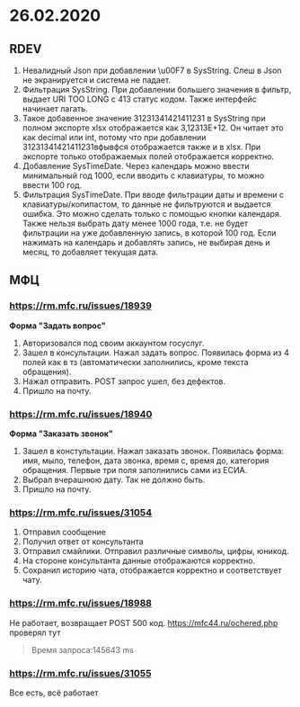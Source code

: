 # 26.02.2020

## RDEV

1. Невалидный Json при добавлении \u00F7 в SysString. Слеш в Json не экранируется и система не падает.
2. Фильтрация SysString. При добавлении большего значения в фильтр, выдает URI TOO LONG с 413 статус кодом. Также интерфейс начинает лагать.
3. Такое добавенное значение 31231341421411231 в SysString при полном экспорте xlsx отображается как 3,12313E+12. Он читает это как decimal или int, потому что при добавлении 31231341421411231вфывфся отображается также и в xlsx. При экспорте только отображаемых полей отображается корректно.
4. Добавление SysTimeDate. Через календарь можно ввести минимальный год 1000, если вводить с клавиатуры, то можно ввести 100 год.
5. Фильтрация SysTimeDate. При вводе фильтрации даты и времени с клавиатуры/копипастом, то данные не фильтруются и выдается ошибка. Это можно сделать только с помощью кнопки календаря. Также нельзя выбрать дату менее 1000 года, т.е. не будет фильтрации на уже добавленную запись, в которой 100 год.
Если нажимать на календарь и добавлять запись, не выбирая день и месяц, то добавляет текущая дата.

## МФЦ

### https://rm.mfc.ru/issues/18939

**Форма "Задать вопрос"**

1. Авторизовался под своим аккаунтом госуслуг.
2. Зашел в консультации. Нажал задать вопрос. Появилась форма из 4 полей как в тз (автоматически заполнились, кроме текста обращения).
3. Нажал отправить. POST запрос ушел, без дефектов.
4. Пришло на почту.

### https://rm.mfc.ru/issues/18940

**Форма "Заказать звонок"**
1. Зашел в констультации. Нажал заказать звонок. Появилась форма: имя, мыло, телефон, дата звонка, время с, время до, категория обращения. Первые три поля заполнились сами из ЕСИА.
2. Выбрал вчерашнюю дату. Так не должно быть.
3. Пришло на почту.

### https://rm.mfc.ru/issues/31054

1. Отправил сообщение
2. Получил ответ от консультанта
3. Отправил смайлики. Отправил различные символы, цифры, юникод.
4. На стороне консультанта данные отображаются корректно.
5. Сохранил историю чата, отображается корректно и соответствует чату.

### https://rm.mfc.ru/issues/18988

Не работает, возвращает POST 500 код. https://mfc44.ru/ochered.php проверял тут

> Время запроса:145643 ms

### https://rm.mfc.ru/issues/31055

Все есть, всё работает
